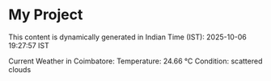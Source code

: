 # My Project

This content is dynamically generated in Indian Time (IST): 2025-10-06 19:27:57 IST


Current Weather in Coimbatore:
Temperature: 24.66 °C
Condition: scattered clouds
